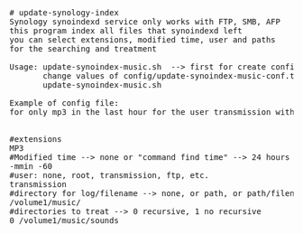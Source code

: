 <pre>
# update-synology-index
Synology synoindexd service only works with FTP, SMB, AFP
this program index all files that synoindexd left
you can select extensions, modified time, user and paths
for the searching and treatment

Usage: update-synoindex-music.sh  --> first for create config file
       change values of config/update-synoindex-music-conf.txt
       update-synoindex-music.sh

Example of config file:
for only mp3 in the last hour for the user transmission with log directory /volume1/music/ in the path /volume1/music/sounds recursive


#extensions
MP3
#Modified time --> none or "command find time" --> 24 hours example = "-mtime 0" ----> 1 hour = "-mmin -60"
-mmin -60
#user: none, root, transmission, ftp, etc.
transmission
#directory for log/filename --> none, or path, or path/filename. for paths only must end with /
/volume1/music/
#directories to treat --> 0 recursive, 1 no recursive
0 /volume1/music/sounds
</pre>
